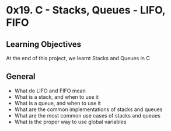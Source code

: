 # 0x19. C - Stacks, Queues - LIFO, FIFO

## Learning Objectives
At the end of this project, we learnt Stacks and Queues in C

## General
* What do LIFO and FIFO mean
* What is a stack, and when to use it
* What is a queue, and when to use it
* What are the common implementations of stacks and queues
* What are the most common use cases of stacks and queues
* What is the proper way to use global variables